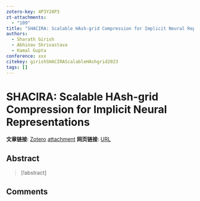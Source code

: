 ```yaml
---
zotero-key: 4P3Y28P3
zt-attachments:
  - "109"
title: "SHACIRA: Scalable HAsh-grid Compression for Implicit Neural Representations"
authors:
  - Sharath Girish
  - Abhinav Shrivastava
  - Kamal Gupta
conference: xxx
citekey: girishSHACIRAScalableHAshgrid2023
tags: []
---
```

# SHACIRA: Scalable HAsh-grid Compression for Implicit Neural Representations

**文章链接**: [Zotero](zotero://select/library/items/4P3Y28P3) [attachment](<file:///home/ilot/Documents/Zotero/storage/3I9B7LXJ/Girish%20%E7%AD%89%20-%202023%20-%20SHACIRA%20Scalable%20HAsh-grid%20Compression%20for%20Implic.pdf>)
**网页链接**: [URL](https://openaccess.thecvf.com/content/ICCV2023/html/Girish_SHACIRA_Scalable_HAsh-grid_Compression_for_Implicit_Neural_Representations_ICCV_2023_paper.html)
## Abstract

>[!abstract]
>

## Comments

